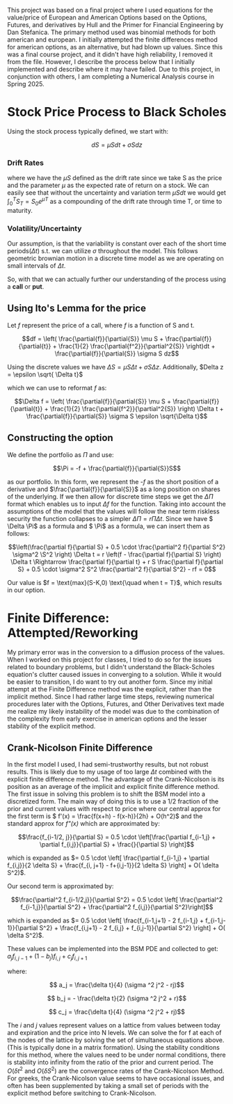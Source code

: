This project was based on a final project where I used equations for the value/price of European and American Options based on the Options, Futures, and derivatives by Hull and the Primer for Financial Engineering by Dan Stefanica. The primary method used was binomial methods for both american and european. I initially attempted the finite differences method for american options, as an alternative, but had blown up values. Since this was a final course project, and it didn't have high reliability, I removed it from the file. However, I describe the process below that I initially implemented and describe where it may have failed. Due to this project, in conjunction with others, I am completing a Numerical Analysis course in Spring 2025.

# Stock Price Process to Black Scholes 
Using the stock process typically defined, we start with:

$$dS = \mu S dt + \sigma S dz$$

### Drift Rates
where we have the $\mu S$ defined as the drift rate since we take S as the price and the parameter $\mu$ as the expected rate of return on a stock. We can easily see that without the uncertainty and variation term $\mu S dt$ we would get $\int_{0}^{T}S_T = S_0e^{\mu T}$ as a compounding of the drift rate through time T, or time to maturity.

### Volatility/Uncertainty
Our assumption, is that the variability is constant over each of the short time periods($\Delta t$) s.t. we can utilize $\sigma$ throughout the model. This follows geometric brownian motion in a discrete time model as we are operating on small intervals of $\Delta t$.

So, with that we can actually further our understanding of the process using a **call** or **put**.

## Using Ito's Lemma for the price

Let *f* represent the price of a call, where *f* is a function of S and t.

$$df = \left( \frac{\partial{f}}{\partial{S}} \mu S + \frac{\partial{f}}{\partial{t}} + \frac{1}{2} \frac{\partial{f^2}}{\partial^2{S}} \right)dt + \frac{\partial{f}}{\partial{S}} \sigma S dz$$

Using the discrete values we have $\Delta S = \mu S \Delta t + \sigma S \Delta z$. Additionally, $Delta z = \epsilon \sqrt{ \Delta t}$

which we can use to reformat *f* as:

$$\Delta f = \left( \frac{\partial{f}}{\partial{S}} \mu S + \frac{\partial{f}}{\partial{t}} + \frac{1}{2} \frac{\partial{f^2}}{\partial^2{S}} \right) \Delta t + \frac{\partial{f}}{\partial{S}} \sigma S \epsilon \sqrt{\Delta t}$$

## Constructing the option

We define the portfolio as $\Pi$ and use:

$$\Pi = -f + \frac{\partial{f}}{\partial{S}}S$$

as our portfolio. In this form, we represent the *-f* as the short position of a derivative and  $\frac{\partial{f}}{\partial{S}}$ as a long position on shares of the underlying. If we then allow for discrete time steps we get the $\Delta \Pi$ format which enables us to input $\Delta f$ for the function. Taking into account the assumptions of the model that the values will follow the near term riskless security the function collapses to a simpler $\Delta \Pi = r \Pi \Delta t$. Since we have $ \Delta \Pi$ as a formula and $ \Pi$ as a formula, we can insert them as follows:

$$\left(\frac{\partial f}{\partial S} + 0.5 \cdot \frac{\partial^2 f}{\partial S^2} \sigma^2 \S^2 \right) \Delta t = r \left(f - \frac{\partial f}{\partial S} \right) \Delta t \Rightarrow \frac{\partial f}{\partial t} + r S \frac{\partial f}{\partial S} + 0.5 \cdot \sigma^2 S^2 \frac{\partial^2 f}{\partial S^2} - rf = 0$$

Our value is $f = \text{max}(S-K,0) \text{\quad when t = T}$, which results in our option.

# Finite Difference: Attempted/Reworking

My primary error was in the conversion to a diffusion process of the values. When I worked on this project for classes, I tried to do so for the issues related to boundary problems, but I didn't understand the Black-Scholes equation's clutter caused issues in converging to a solution. While it would be easier to transition, I do want to try out another form. Since my initial attempt at the Finite Difference method was the explicit, rather than the implicit method. Since I had rather large time steps, reviewing numerical procedures later with the Options, Futures, and Other Derivatives text made me realize my likely instability of the model was due to the combination of the complexity from early exercise in american options and the lesser stability of the explicit method.  

## Crank-Nicolson Finite Difference

In the first model I used, I had semi-trustworthy results, but not robust results. This is likely due to my usage of too large $\Delta t$ combined with the explicit finite difference method. The advantage of the Crank-Nicolson is its position as an average of the implicit and explicit finite difference method. The first issue in solving this problem is to shift the BSM model into a discretized form. The main way of doing this is to use a 1/2 fraction of the prior and current values with respect to price where our central approx for the first term is $ f'(x) = \frac{f(x+h) - f(x-h)}{2h} + O(h^2)$ and the standard approx for *f"(x)* which are approximated by:

$$\frac{f_{i-1/2, j}}{\partial S} = 0.5 \cdot \left[\frac{\partial f_{i-1,j} + \partial f_{i,j}}{\partial S} + \frac{}{\partial S} \right]$$

which is expanded as $= 0.5 \cdot \left[ \frac{\partial f_{i-1,j} + \partial f_{i,j}}{2 \delta S} + \frac{f_{i, j+1} - f+{i,j-1}}{2 \delta S} \right] + O( \delta S^2)$.

Our second term is approximated by: 

$$\frac{\partial^2 f_{i-1/2,j}}{\partial S^2} = 0.5 \cdot \left[ \frac{\partial^2 f_{i-1,j}}{\partial S^2} + \frac{\partial^2 f_{i,j}}{\partial S^2}\right]$$

which is expanded as $= 0.5 \cdot \left[ \frac{f_{i-1,j+1} - 2 f_{i-1,j} + f_{i-1,j-1}}{\partial S^2} + \frac{f_{i,j+1} - 2 f_{i,j} + f_{i,j-1}}{\partial S^2}  \right] + O( \delta S^2)$.

These values can be implemented into the BSM PDE and collected to get: $a_j f_{i, j-1} + (1-b_j) f_{i,j} + c_j f_{i, j+1}$

where:

$$ a_j = \frac{\delta t}{4} (\sigma ^2 j^2 - rj)$$

$$ b_j = - \frac{\delta t}{2} (\sigma ^2 j^2 + r)$$

$$ c_j = \frac{\delta t}{4} (\sigma ^2 j^2 + rj)$$

The *i* and *j* values represent values on a lattice from values between today and expiration and the price into N levels. We can solve the for f at each of the nodes of the lattice by solving the set of simultaneous equations above. (This is typically done in a matrix formation). Using the stability conditions for this method, where the values need to be under normal conditions, there is stability into infinity from the ratio of the prior and current period. The $O(\delta t^2$ and  $O(\delta S^2)$ are the convergence rates of the Crank-Nicolson Method. For greeks, the Crank-Nicolson value seems to have occasional issues, and often has been supplemented by taking a small set of periods with the explicit method before switching to Crank-Nicolson. 
